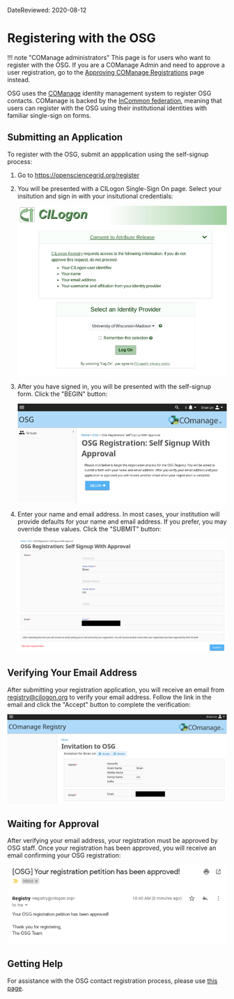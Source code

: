 DateReviewed: 2020-08-12

Registering with the OSG
========================

!!! note "COManage administrators"
    This page is for users who want to register with the OSG.
    If you are a COManage Admin and need to approve a user registration,
    go to the [Approving COManage Registrations](/policy/comanage-instructions-admin) page instead.

OSG uses the [COManage](https://www.internet2.edu/products-services/trust-identity/comanage/) identity management system
to register OSG contacts.
COManage is backed by the [InCommon federation](https://www.incommon.org/federation/), meaning that users can register
with the OSG using their institutional identities with familiar single-sign on forms.

Submitting an Application
-------------------------

To register with the OSG, submit an appplication using the self-signup process:

1.  Go to <https://opensciencegrid.org/register>

1.  You will be presented with a CILogon Single-Sign On page.
    Select your insitution and sign in with your insitutional credentials:

    ![comanage-sso](/img/comanage/comanage-sso.png)

1.  After you have signed in, you will be presented with the self-signup form.
    Click the "BEGIN" button:

    ![comanage-landing-page](/img/comanage/comanage-landing-page.png)

1.  Enter your name and email address.
    In most cases, your institution will provide defaults for your name and email address.
    If you prefer, you may override these values.
    Click the "SUBMIT" button:

    ![comanage-enrollment-form](/img/comanage/comanage-enrollment-form.png)

Verifying Your Email Address
----------------------------

After submitting your registration application, you will receive an email from <registry@cilogon.org> to verify your email
address.
Follow the link in the email and click the "Accept" button to complete the verification:

![comanage-verify-email](/img/comanage/comanage-email-verification-form.png)

Waiting for Approval
--------------------

After verifying your email address, your registration must be approved by OSG staff.
Once your registration has been approved, you will receive an email confirming your OSG registration:

![comanage-verified-email](/img/comanage/comanage-verified-email.png)

Getting Help
------------

For assistance with the OSG contact registration process, please use
[this page](https://opensciencegrid.org/docs/common/help/).
